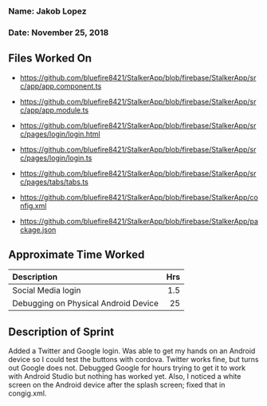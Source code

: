 ### Name: Jakob Lopez
### Date: November 25, 2018

## Files Worked On

- https://github.com/bluefire8421/StalkerApp/blob/firebase/StalkerApp/src/app/app.component.ts
- https://github.com/bluefire8421/StalkerApp/blob/firebase/StalkerApp/src/app/app.module.ts

- https://github.com/bluefire8421/StalkerApp/blob/firebase/StalkerApp/src/pages/login/login.html
- https://github.com/bluefire8421/StalkerApp/blob/firebase/StalkerApp/src/pages/login/login.ts

- https://github.com/bluefire8421/StalkerApp/blob/firebase/StalkerApp/src/pages/tabs/tabs.ts

- https://github.com/bluefire8421/StalkerApp/blob/firebase/StalkerApp/config.xml

- https://github.com/bluefire8421/StalkerApp/blob/firebase/StalkerApp/package.json


## Approximate Time Worked

| Description                         | Hrs  |
| :-----------------------------------| ---: |
| Social Media login                  | 1.5  |
| Debugging on Physical Android Device| 25   |


## Description of Sprint

Added a Twitter and Google login. Was able to get my hands on an Android device so I could test the buttons with cordova. Twitter works 
fine, but turns out Google does not. Debugged Google for hours trying to get it to work with Android Studio but nothing has worked yet.
Also, I noticed a white screen on the Android device after the splash screen; fixed that in congig.xml. 

